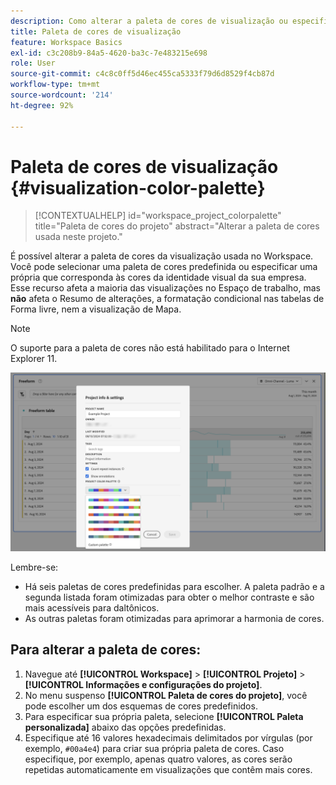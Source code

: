 ```yaml
---
description: Como alterar a paleta de cores de visualização ou especificar sua própria paleta de cores personalizada.
title: Paleta de cores de visualização
feature: Workspace Basics
exl-id: c3c208b9-84a5-4620-ba3c-7e483215e698
role: User
source-git-commit: c4c8c0ff5d46ec455ca5333f79d6d8529f4cb87d
workflow-type: tm+mt
source-wordcount: '214'
ht-degree: 92%

---
```


# Paleta de cores de visualização {#visualization-color-palette}

<!-- markdownlint-disable MD034 -->

>[!CONTEXTUALHELP]
>id="workspace_project_colorpalette"
>title="Paleta de cores do projeto"
>abstract="Alterar a paleta de cores usada neste projeto."

<!-- markdownlint-enable MD034 -->


É possível alterar a paleta de cores da visualização usada no Workspace. Você pode selecionar uma paleta de cores predefinida ou especificar uma própria que corresponda às cores da identidade visual da sua empresa. Esse recurso afeta a maioria das visualizações no Espaço de trabalho, mas **não** afeta o Resumo de alterações, a formatação condicional nas tabelas de Forma livre, nem a visualização de Mapa.

>[!NOTE]
>
>O suporte para a paleta de cores não está habilitado para o Internet Explorer 11.

![A janela Informações e configurações do projeto.](assets/color-palettes.png)

Lembre-se:

* Há seis paletas de cores predefinidas para escolher. A paleta padrão e a segunda listada foram otimizadas para obter o melhor contraste e são mais acessíveis para daltônicos.
* As outras paletas foram otimizadas para aprimorar a harmonia de cores.

## Para alterar a paleta de cores:

1. Navegue até **[!UICONTROL Workspace]** > **[!UICONTROL Projeto]** > **[!UICONTROL Informações e configurações do projeto]**.
1. No menu suspenso **[!UICONTROL Paleta de cores do projeto]**, você pode escolher um dos esquemas de cores predefinidos.
1. Para especificar sua própria paleta, selecione **[!UICONTROL Paleta personalizada]** abaixo das opções predefinidas.
1. Especifique até 16 valores hexadecimais delimitados por vírgulas (por exemplo, `#00a4e4`) para criar sua própria paleta de cores. Caso especifique, por exemplo, apenas quatro valores, as cores serão repetidas automaticamente em visualizações que contêm mais cores.
